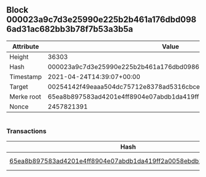 ## Block 000023a9c7d3e25990e225b2b461a176dbd0986ad31ac682bb3b78f7b53a3b5a

Attribute | Value
--- | ---
Height | 36303
Hash | 000023a9c7d3e25990e225b2b461a176dbd0986ad31ac682bb3b78f7b53a3b5a
Timestamp | 2021-04-24T14:39:07+00:00
Target | 00254142f49eaaa504dc75712e8378ad5316cbcead634704b3734b6271167cc4
Merke root | 65ea8b897583ad4201e4ff8904e07abdb1da419ff2a0058ebdb26443b5f5f430
Nonce | 2457821391

```

```

### Transactions

Hash | Amount
--- | ---
[65ea8b897583ad4201e4ff8904e07abdb1da419ff2a0058ebdb26443b5f5f430](65ea8b897583ad4201e4ff8904e07abdb1da419ff2a0058ebdb26443b5f5f430.md) | 10.00000000 SKEPTI 
